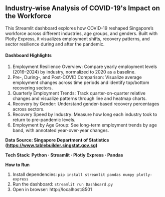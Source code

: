 ## Industry-wise Analysis of COVID-19's Impact on the Workforce

This Streamlit dashboard explores how COVID-19 reshaped Singapore’s workforce across different industries, age groups, and genders.
Built with Plotly Express, it visualizes employment shifts, recovery patterns, and sector resilience during and after the pandemic.

#### Dashboard Highlights

1. Employment Resilience Overview: Compare yearly employment levels (2016–2024) by industry, normalized to 2020 as a baseline.
2. Pre-, During-, and Post-COVID Comparison: Visualize average employment changes across time periods and identify top/bottom recovering sectors.
3. Quarterly Employment Trends: Track quarter-on-quarter relative changes and visualize patterns through line and heatmap charts.
4. Recovery by Gender: Understand gender-based recovery percentages across sectors.
5. Recovery Speed by Industry: Measure how long each industry took to return to pre-pandemic levels.
6. Employment by Age Group: See long-term employment trends by age band, with annotated year-over-year changes.

**Data Source: Singapore Department of Statistics (https://www.tablebuilder.singstat.gov.sg)**

**Tech Stack: Python · Streamlit · Plotly Express · Pandas**

**How to Run**
1. Install dependencies:
   `pip install streamlit pandas numpy plotly-express`
2. Run the dashboard:
   `streamlit run Dashboard.py`
3. Open in browser:
   http://localhost:8501
